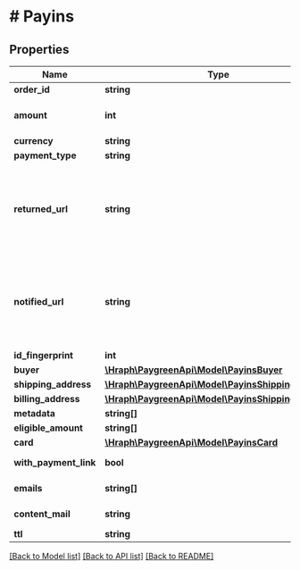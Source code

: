 # # Payins

## Properties

Name | Type | Description | Notes
------------ | ------------- | ------------- | -------------
**order_id** | **string** |  |
**amount** | **int** | Le montant est en centimes. |
**currency** | **string** |  |
**payment_type** | **string** |  | [optional]
**returned_url** | **string** | Adresse sur laquelle il faut rediriger le client après que l&#39;action a été effectuée. | [optional]
**notified_url** | **string** | Adresse sur laquelle PayGreen peut faire des appels pour mettre à jour le statut. | [optional]
**id_fingerprint** | **int** |  | [optional]
**buyer** | [**\Hraph\PaygreenApi\Model\PayinsBuyer**](PayinsBuyer.md) |  | [optional]
**shipping_address** | [**\Hraph\PaygreenApi\Model\PayinsShippingAddress**](PayinsShippingAddress.md) |  | [optional]
**billing_address** | [**\Hraph\PaygreenApi\Model\PayinsShippingAddress**](PayinsShippingAddress.md) |  | [optional]
**metadata** | **string[]** |  | [optional]
**eligible_amount** | **string[]** |  | [optional]
**card** | [**\Hraph\PaygreenApi\Model\PayinsCard**](PayinsCard.md) |  | [optional]
**with_payment_link** | **bool** |  | [optional] [readonly]
**emails** | **string[]** |  | [optional] [readonly]
**content_mail** | **string** |  | [optional] [readonly]
**ttl** | **string** |  | [optional]

[[Back to Model list]](../../README.md#models) [[Back to API list]](../../README.md#endpoints) [[Back to README]](../../README.md)
